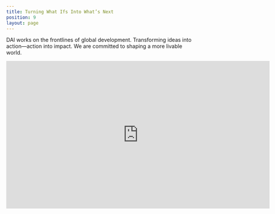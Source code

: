 ```yaml
---
title: Turning What Ifs Into What’s Next
position: 9
layout: page
---
```

DAI works on the frontlines of global development. Transforming ideas into action—action into impact. We are committed to shaping a more livable world.

<iframe allowfullscreen="" frameborder="0" height="394" mozallowfullscreen="" src="http://player.vimeo.com/video/36102927?title=0&amp;byline=0&amp;portrait=0" webkitallowfullscreen="" width="703"></iframe>
